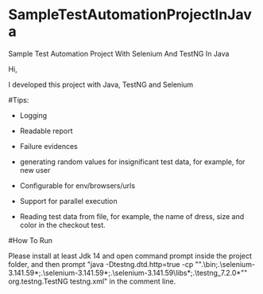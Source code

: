 # SampleTestAutomationProjectInJava
Sample Test Automation Project With Selenium And TestNG In Java



Hi,

I developed this project with Java, TestNG and Selenium 


#Tips:
- Logging

- Readable report

- Failure evidences
 
- generating random values for insignificant test data, for example, for new user

- Configurable for env/browsers/urls
  
- Support for parallel execution
 

- Reading test data from file, for example, the name of dress, size and color in the
checkout test.
 

#How To Run

Please install at least Jdk 14 and open command prompt inside the project folder, and then prompt 
"java -Dtestng.dtd.http=true -cp "".\bin;.\selenium-3.141.59\*;.\selenium-3.141.59\*;.\selenium-3.141.59\libs\*;.\testng_7.2.0\*"" org.testng.TestNG testng.xml"   in the comment line.
